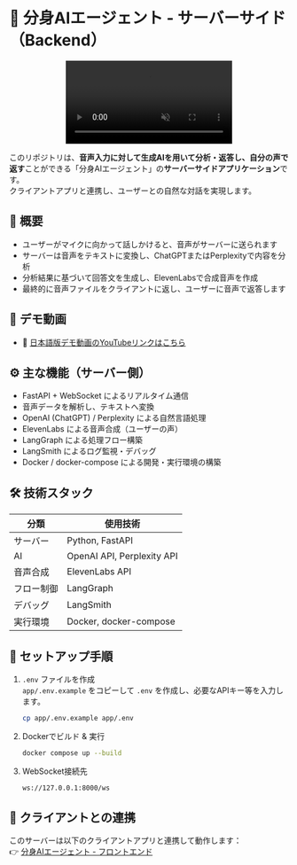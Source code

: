 # 🧠 分身AIエージェント - サーバーサイド（Backend）

<div style="display: flex; justify-content: center;">
    <video controls src="https://github.com/user-attachments/assets/91f5082e-8054-4e4d-974d-65f6d2d1c68b" muted="true"></video>
</div>

このリポジトリは、**音声入力に対して生成AIを用いて分析・返答し、自分の声で返す**ことができる「分身AIエージェント」の**サーバーサイドアプリケーション**です。  
クライアントアプリと連携し、ユーザーとの自然な対話を実現します。


## 📌 概要

- ユーザーがマイクに向かって話しかけると、音声がサーバーに送られます  
- サーバーは音声をテキストに変換し、ChatGPTまたはPerplexityで内容を分析  
- 分析結果に基づいて回答文を生成し、ElevenLabsで合成音声を作成  
- 最終的に音声ファイルをクライアントに返し、ユーザーに音声で返答します  


## 🎥 デモ動画

- 🔗 [日本語版デモ動画のYouTubeリンクはこちら](https://youtu.be/dwX0WjToQKA?si=FqRIrqx9qAHPU2Sb)


## ⚙️ 主な機能（サーバー側）

- FastAPI + WebSocket によるリアルタイム通信
- 音声データを解析し、テキストへ変換
- OpenAI (ChatGPT) / Perplexity による自然言語処理
- ElevenLabs による音声合成（ユーザーの声）
- LangGraph による処理フロー構築
- LangSmith によるログ監視・デバッグ
- Docker / docker-compose による開発・実行環境の構築


## 🛠️ 技術スタック

| 分類       | 使用技術                    |
|------------|-----------------------------|
| サーバー   | Python, FastAPI             |
| AI         | OpenAI API, Perplexity API  |
| 音声合成   | ElevenLabs API              |
| フロー制御 | LangGraph                   |
| デバッグ   | LangSmith                   |
| 実行環境   | Docker, docker-compose      |


## 🚀 セットアップ手順

1. `.env` ファイルを作成  
   `app/.env.example` をコピーして `.env` を作成し、必要なAPIキー等を入力します。

   ```bash
   cp app/.env.example app/.env
   ```

2. Dockerでビルド & 実行

   ```bash
   docker compose up --build
   ```

3. WebSocket接続先  

   ```bash
   ws://127.0.0.1:8000/ws
   ```


## 🔗 クライアントとの連携

このサーバーは以下のクライアントアプリと連携して動作します：  
👉 [分身AIエージェント - フロントエンド](https://github.com/ShinjoSato/ai-agent-client)
